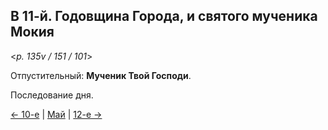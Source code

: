 
## В 11-й. Годовщина Города, и святого мученика Мокия 

<*p. 135v / 151 / 101*>

Отпустительный: **Мученик Твой Господи**. 

Последование дня. 

[← 10-е](05_10_MES.ru.md) | [Май](README.md#11-й) | [12-е →](05_12_MES.ru.md)
